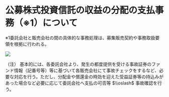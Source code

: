 # 公募株式投資信託の収益の分配の支払事務（※1）について

※1委託会社と販売会社の間の具体的な事務処理は、募集販売契約や事務取扱要領を根拠に行われる。

![](https://www.nta.go.jp/tmp/4ff43e85-4f48-46d3-8114-d03e4ac66481/images/6e3af8d55367eb4758488cce432c44cccac288431d1a30cf78ed6be1306435b0.jpg)

（注） 基本的には、各委託会社より、発生の都度提供を受ける事故証券のファンド情報（記番号等）等に基づいて各販売会社にて事故チェックをするなど、必要な対応を行う。ただし、分配金や償還金の時効を迎えた受益証券等の持込みがあった場合など必要に応じて委託会社へ支払の可否等 $\\oslash$ 事故確認を行う。